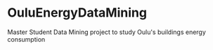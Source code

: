 # OuluEnergyDataMining
Master Student Data Mining project to study Oulu's buildings energy consumption
